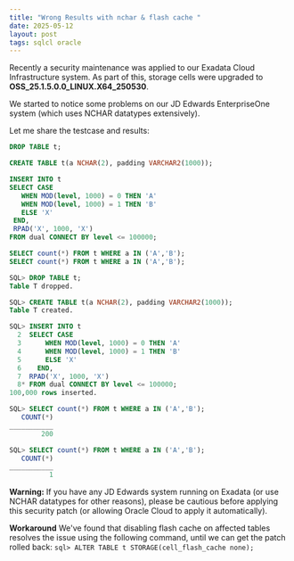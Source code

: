 ```yaml
---
title: "Wrong Results with nchar & flash cache "
date: 2025-05-12
layout: post
tags: sqlcl oracle
---
```


Recently a security maintenance was applied to our Exadata Cloud Infrastructure system. As part of this, storage cells were upgraded to **OSS_25.1.5.0.0_LINUX.X64_250530**.

We started to notice some problems on our JD Edwards EnterpriseOne system (which uses NCHAR datatypes extensively).

Let me share the testcase and results:

```sql
DROP TABLE t;

CREATE TABLE t(a NCHAR(2), padding VARCHAR2(1000));

INSERT INTO t   
SELECT CASE 
   WHEN MOD(level, 1000) = 0 THEN 'A'
   WHEN MOD(level, 1000) = 1 THEN 'B'
   ELSE 'X'
 END,
 RPAD('X', 1000, 'X')
FROM dual CONNECT BY level <= 100000;

SELECT count(*) FROM t WHERE a IN ('A','B');  
SELECT count(*) FROM t WHERE a IN ('A','B');
```


```sql
SQL> DROP TABLE t;
Table T dropped.

SQL> CREATE TABLE t(a NCHAR(2), padding VARCHAR2(1000));
Table T created.

SQL> INSERT INTO t   
  2  SELECT CASE 
  3      WHEN MOD(level, 1000) = 0 THEN 'A'
  4      WHEN MOD(level, 1000) = 1 THEN 'B'
  5      ELSE 'X'
  6    END,
  7  RPAD('X', 1000, 'X')
  8* FROM dual CONNECT BY level <= 100000;
100,000 rows inserted.

SQL> SELECT count(*) FROM t WHERE a IN ('A','B');  
   COUNT(*) 
___________ 
        200 

SQL> SELECT count(*) FROM t WHERE a IN ('A','B'); 
   COUNT(*) 
___________ 
          1
```

**Warning:** If you have any JD Edwards system running on Exadata (or use NCHAR datatypes for other reasons), please be cautious before applying this security patch (or allowing Oracle Cloud to apply it automatically).

**Workaround** We've found that disabling flash cache on affected tables resolves the issue using the following command, until we can get the patch rolled back:
`sql> ALTER TABLE t STORAGE(cell_flash_cache none);`